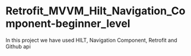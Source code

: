 # Retrofit_MVVM_Hilt_Navigation_Component-beginner_level
In this project we have used HILT, Navigation Component, Retrofit and Github api
